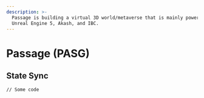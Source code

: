 ```yaml
---
description: >-
  Passage is building a virtual 3D world/metaverse that is mainly powered by
  Unreal Engine 5, Akash, and IBC.
---
```


# Passage (PASG)

## State Sync

```bash
// Some code
```
